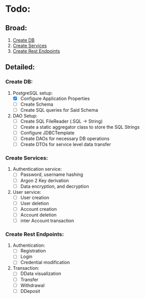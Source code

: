 # Todo:

## Broad:

1.  [Create DB](#create-db)
2.  [Create Services](#create-services)
3.  [Create Rest Endpoints](#create-rest-endpoints)

## Detailed:

### Create DB:

1.  PostgreSQL setup:
    - [x] Configure Application Properties
    - [ ] Create Schema
    - [ ] Create SQL queries for Said Schema
2.  DAO Setup:
    - [ ] Create SQL FileReader (.SQL -> String)
    - [ ] Create a static aggregator class to store the SQL Strings
    - [ ] Configure JDBCTemplate
    - [ ] Create DAOs for necessary DB operations
    - [ ] Create DTOs for service level data transfer

### Create Services:

1. Authentication service:
   - [ ] Password, username hashing
   - [ ] Argon 2 Key derivation
   - [ ] Data encryption, and decryption
2. User service:
   - [ ] User creation
   - [ ] User deletion
   - [ ] Account creation
   - [ ] Account deletion
   - [ ] inter Account transaction

### Create Rest Endpoints:

1. Authentication:
   - [ ] Registration
   - [ ] Login
   - [ ] Credential modification
2. Transaction:
   - [ ] DData visualization
   - [ ] Transfer
   - [ ] Withdrawal
   - [ ] DDeposit
